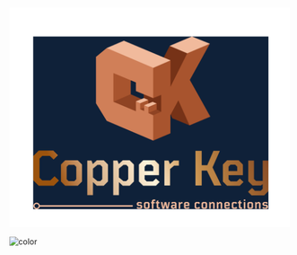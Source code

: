 # 
<img src="images/Copper Key Software Connections - logo with navy background and name - tight.png" width="500" alt="Logo for Copper Key Software Connections: 3-dimensional blocky versions of the letters C and K joined at the middle with the missing part of the C forming a key shape using the negative space. The letters have a copper color and the background is navy." title="Copper Key Software Connections Logo">


<!-- ![color](#f0f0f0) -->

![color](#0f2139)
